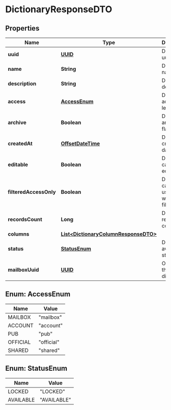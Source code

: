 # DictionaryResponseDTO

## Properties
Name | Type | Description | Notes
------------ | ------------- | ------------- | -------------
**uuid** | [**UUID**](UUID.md) | Dictionary uuid | 
**name** | **String** | Dictionary name | 
**description** | **String** | Dictionary description | 
**access** | [**AccessEnum**](#AccessEnum) | Dictionary access level | 
**archive** | **Boolean** | Dictionary archived flag | 
**createdAt** | [**OffsetDateTime**](OffsetDateTime.md) | Dictionary created date | 
**editable** | **Boolean** | Dictionary can be edited | 
**filteredAccessOnly** | **Boolean** | Dictionary can be used only with filtering | 
**recordsCount** | **Long** | Dictionary records count |  [optional]
**columns** | [**List&lt;DictionaryColumnResponseDTO&gt;**](DictionaryColumnResponseDTO.md) |  |  [optional]
**status** | [**StatusEnum**](#StatusEnum) | Dictionary availability status |  [optional]
**mailboxUuid** | [**UUID**](UUID.md) | Owner of the dictionary |  [optional]

<a name="AccessEnum"></a>
## Enum: AccessEnum
Name | Value
---- | -----
MAILBOX | &quot;mailbox&quot;
ACCOUNT | &quot;account&quot;
PUB | &quot;pub&quot;
OFFICIAL | &quot;official&quot;
SHARED | &quot;shared&quot;

<a name="StatusEnum"></a>
## Enum: StatusEnum
Name | Value
---- | -----
LOCKED | &quot;LOCKED&quot;
AVAILABLE | &quot;AVAILABLE&quot;
